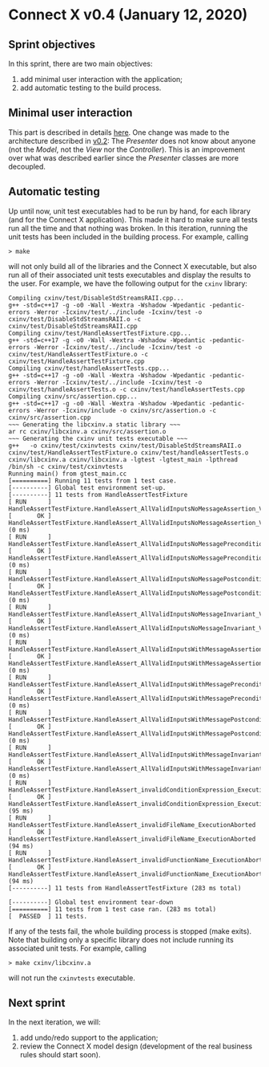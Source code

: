 # Connect X v0.4 (January 12, 2020)

## Sprint objectives

In this sprint, there are two main objectives:

1. add minimal user interaction with the application;
2. add automatic testing to the build process.

## Minimal user interaction

This part is described in details [here](../user/user.md). One change was made to the architecture described in [v0.2](../../v0-2/dev/dev.md): The _Presenter_ does not know about anyone (not the _Model_, not the _View_ nor the _Controller_). This is an improvement over what was described earlier since the _Presenter_ classes are more decoupled.


## Automatic testing

Up until now, unit test executables had to be run by hand, for each library (and for the Connect X application). This made it hard to make sure all tests run all the time and that nothing was broken. In this iteration, running the unit tests has been included in the building process. For example, calling

```
> make
```

will not only build all of the libraries and the Connect X executable, but also run all of their associated unit tests executables and display the results to the user. For example, we have the following output for the `cxinv` library:

```
Compiling cxinv/test/DisableStdStreamsRAII.cpp...
g++ -std=c++17 -g -o0 -Wall -Wextra -Wshadow -Wpedantic -pedantic-errors -Werror -Icxinv/test/../include -Icxinv/test -o cxinv/test/DisableStdStreamsRAII.o -c cxinv/test/DisableStdStreamsRAII.cpp
Compiling cxinv/test/HandleAssertTestFixture.cpp...
g++ -std=c++17 -g -o0 -Wall -Wextra -Wshadow -Wpedantic -pedantic-errors -Werror -Icxinv/test/../include -Icxinv/test -o cxinv/test/HandleAssertTestFixture.o -c cxinv/test/HandleAssertTestFixture.cpp
Compiling cxinv/test/handleAssertTests.cpp...
g++ -std=c++17 -g -o0 -Wall -Wextra -Wshadow -Wpedantic -pedantic-errors -Werror -Icxinv/test/../include -Icxinv/test -o cxinv/test/handleAssertTests.o -c cxinv/test/handleAssertTests.cpp
Compiling cxinv/src/assertion.cpp...
g++ -std=c++17 -g -o0 -Wall -Wextra -Wshadow -Wpedantic -pedantic-errors -Werror -Icxinv/include -o cxinv/src/assertion.o -c cxinv/src/assertion.cpp
~~~ Generating the libcxinv.a static library ~~~
ar rc cxinv/libcxinv.a cxinv/src/assertion.o
~~~ Generating the cxinv unit tests executable ~~~
g++   -o cxinv/test/cxinvtests cxinv/test/DisableStdStreamsRAII.o cxinv/test/HandleAssertTestFixture.o cxinv/test/handleAssertTests.o cxinv/libcxinv.a cxinv/libcxinv.a -lgtest -lgtest_main -lpthread 
/bin/sh -c cxinv/test/cxinvtests
Running main() from gtest_main.cc
[==========] Running 11 tests from 1 test case.
[----------] Global test environment set-up.
[----------] 11 tests from HandleAssertTestFixture
[ RUN      ] HandleAssertTestFixture.HandleAssert_AllValidInputsNoMessageAssertion_ValidMessages
[       OK ] HandleAssertTestFixture.HandleAssert_AllValidInputsNoMessageAssertion_ValidMessages (0 ms)
[ RUN      ] HandleAssertTestFixture.HandleAssert_AllValidInputsNoMessagePrecondition_ValidMessages
[       OK ] HandleAssertTestFixture.HandleAssert_AllValidInputsNoMessagePrecondition_ValidMessages (0 ms)
[ RUN      ] HandleAssertTestFixture.HandleAssert_AllValidInputsNoMessagePostcondition_ValidMessages
[       OK ] HandleAssertTestFixture.HandleAssert_AllValidInputsNoMessagePostcondition_ValidMessages (0 ms)
[ RUN      ] HandleAssertTestFixture.HandleAssert_AllValidInputsNoMessageInvariant_ValidMessages
[       OK ] HandleAssertTestFixture.HandleAssert_AllValidInputsNoMessageInvariant_ValidMessages (0 ms)
[ RUN      ] HandleAssertTestFixture.HandleAssert_AllValidInputsWithMessageAssertion_ValidMessages
[       OK ] HandleAssertTestFixture.HandleAssert_AllValidInputsWithMessageAssertion_ValidMessages (0 ms)
[ RUN      ] HandleAssertTestFixture.HandleAssert_AllValidInputsWithMessagePrecondition_ValidMessages
[       OK ] HandleAssertTestFixture.HandleAssert_AllValidInputsWithMessagePrecondition_ValidMessages (0 ms)
[ RUN      ] HandleAssertTestFixture.HandleAssert_AllValidInputsWithMessagePostcondition_ValidMessages
[       OK ] HandleAssertTestFixture.HandleAssert_AllValidInputsWithMessagePostcondition_ValidMessages (0 ms)
[ RUN      ] HandleAssertTestFixture.HandleAssert_AllValidInputsWithMessageInvariant_ValidMessages
[       OK ] HandleAssertTestFixture.HandleAssert_AllValidInputsWithMessageInvariant_ValidMessages (0 ms)
[ RUN      ] HandleAssertTestFixture.HandleAssert_invalidConditionExpression_ExecutionAborted
[       OK ] HandleAssertTestFixture.HandleAssert_invalidConditionExpression_ExecutionAborted (95 ms)
[ RUN      ] HandleAssertTestFixture.HandleAssert_invalidFileName_ExecutionAborted
[       OK ] HandleAssertTestFixture.HandleAssert_invalidFileName_ExecutionAborted (94 ms)
[ RUN      ] HandleAssertTestFixture.HandleAssert_invalidFunctionName_ExecutionAborted
[       OK ] HandleAssertTestFixture.HandleAssert_invalidFunctionName_ExecutionAborted (94 ms)
[----------] 11 tests from HandleAssertTestFixture (283 ms total)

[----------] Global test environment tear-down
[==========] 11 tests from 1 test case ran. (283 ms total)
[  PASSED  ] 11 tests.

```

If any of the tests fail, the whole building process is stopped (make exits). Note that building only a specific library does not include running its associated unit tests. For example, calling

```
> make cxinv/libcxinv.a
```

will not run the `cxinvtests` executable.


## Next sprint

In the next iteration, we will:

1. add undo/redo support to the application;
2. review the Connect X model design (development of the real business rules should start soon).


